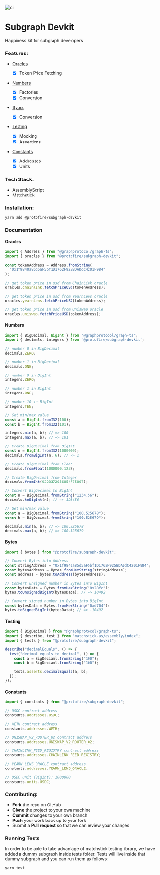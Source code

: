 ![ci](https://github.com/protofire/subgraph-devkit/actions/workflows/ci.yaml/badge.svg)

# Subgraph Devkit

Happiness kit for subgraph developers

### Features:

- [Oracles](#oracles)

  - [x] Token Price Fetching

- [Numbers](#numbers)

  - [x] Factories
  - [x] Conversion

- [Bytes](#bytes)

  - [x] Conversion

- [Testing](#testing)

  - [x] Mocking
  - [x] Assertions

- [Constants](#constants)
  - [x] Addresses
  - [x] Units

### Tech Stack:

- AssemblyScript
- Matchstick

### Installation:

```shell
yarn add @protofire/subgraph-devkit
```

### Documentation

#### Oracles

```typescript
import { Address } from "@graphprotocol/graph-ts";
import { oracles } from "@protofire/subgraph-devkit";

const tokenAddress = Address.fromString(
  "0x1f9840a85d5aF5bf1D1762F925BDADdC4201F984"
);

// get token price in usd from ChainLink oracle
oracles.chainlink.fetchPriceUSD(tokenAddress);

// get token price in usd from YearnLens oracle
oracles.yearnLens.fetchPriceUSD(tokenAddress);

// get token price in usd from Uniswap oracle
oracles.uniswap.fetchPriceUSD(tokenAddress);
```

#### Numbers

```typescript
import { BigDecimal, BigInt } from "@graphprotocol/graph-ts";
import { decimals, integers } from "@protofire/subgraph-devkit";

// number 0 in BigDecimal
decimals.ZERO;

// number 1 in BigDecimal
decimals.ONE;

// number 0 in BigInt
integers.ZERO;

// number 1 in BigInt
integers.ONE;

// number 10 in BigInt
integers.TEN;

// Get min/max value
const a = BigInt.fromI32(100);
const b = BigInt.fromI32(101);

integers.min(a, b); // => 100
integers.max(a, b); // => 101

// Create BigDecimal from BigInt
const n = BigInt.fromI32(1000000);
decimals.fromBigInt(n, 6); // => 1

// Create BigDecimal from Float
decimals.fromFloat(1000000.123);

// Create BigDecimal from Integer
decimals.fromInt(9223372036854775807);

// Convert BigDecimal to BigInt
const n = BigDecimal.fromString("1234.56");
decimals.toBigInt(n); // => 123456

// Get min/max value
const a = BigDecimal.fromString("100.525678");
const b = BigDecimal.fromString("100.525679");

decimals.min(a, b); // => 100.525678
decimals.max(a, b); // => 100.525679
```

#### Bytes

```typescript
import { bytes } from "@protofire/subgraph-devkit";

// Convert Bytes into Address
const stringAddress = "0x1f9840a85d5aF5bf1D1762F925BDADdC4201F984";
const bytesAddress = Bytes.fromHexString(stringAddress);
const address = bytes.toAddress(bytesAddress);

// Convert unsigned number in Bytes into BigInt
const bytesData = Bytes.fromHexString("0x28fc");
bytes.toUnsignedBigInt(bytesData); // => 10492

// Convert signed number in Bytes into BigInt
const bytesData = Bytes.fromHexString("0xd704");
bytes.toSignedBigInt(bytesData); // => -10492
```

#### Testing

```typescript
import { BigDecimal } from "@graphprotocol/graph-ts";
import { describe, test } from "matchstick-as/assembly/index";
import { tests } from "@protofire/subgraph-devkit";

describe("decimalEquals", () => {
  test("decimal equals to decimal", () => {
    const a = BigDeciaml.fromString("100");
    const b = BigDeciaml.fromString("100");

    tests.asserts.decimalEquals(a, b);
  });
});
```

#### Constants

```typescript
import { constants } from "@protofire/subgraph-devkit";

// USDC contract address
constants.addresses.USDC;

// WETH contract address
constants.addresses.WETH;

// UNISWAP_V2_ROUTER_02 contract address
constants.addresses.UNISWAP_V2_ROUTER_02;

// CHAINLINK_FEED_REGISTRY contract address
constants.addresses.CHAINLINK_FEED_REGISTRY;

// YEARN_LENS_ORACLE contract address
constants.addresses.YEARN_LENS_ORACLE;

// USDC unit (BigInt): 1000000
constants.units.USDC;
```

### Contributing:

- **Fork** the repo on GitHub
- **Clone** the project to your own machine
- **Commit** changes to your own branch
- **Push** your work back up to your fork
- Submit a **Pull request** so that we can review your changes

### Running Tests

In order to be able to take advantage of matchstick testing library, we have added a dummy subgraph inside tests folder.
Tests will live inside that dummy subgraph and you can run them as follows:

```shell
yarn test
```
